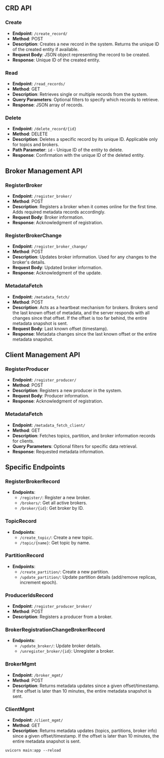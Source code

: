 ## CRD API

### Create

- **Endpoint**: `/create_record/`
- **Method**: POST
- **Description**: Creates a new record in the system. Returns the unique ID of the created entity if available.
- **Request Body**: JSON object representing the record to be created.
- **Response**: Unique ID of the created entity.

### Read

- **Endpoint**: `/read_records/`
- **Method**: GET
- **Description**: Retrieves single or multiple records from the system.
- **Query Parameters**: Optional filters to specify which records to retrieve.
- **Response**: JSON array of records.

### Delete

- **Endpoint**: `/delete_record/{id}`
- **Method**: DELETE
- **Description**: Deletes a specific record by its unique ID. Applicable only for topics and brokers.
- **Path Parameter**: `id` - Unique ID of the entity to delete.
- **Response**: Confirmation with the unique ID of the deleted entity.

## Broker Management API

### RegisterBroker

- **Endpoint**: `/register_broker/`
- **Method**: POST
- **Description**: Registers a broker when it comes online for the first time. Adds required metadata records accordingly.
- **Request Body**: Broker information.
- **Response**: Acknowledgment of registration.

### RegisterBrokerChange

- **Endpoint**: `/register_broker_change/`
- **Method**: POST
- **Description**: Updates broker information. Used for any changes to the broker's details.
- **Request Body**: Updated broker information.
- **Response**: Acknowledgment of the update.

### MetadataFetch

- **Endpoint**: `/metadata_fetch/`
- **Method**: POST
- **Description**: Acts as a heartbeat mechanism for brokers. Brokers send the last known offset of metadata, and the server responds with all changes since that offset. If the offset is too far behind, the entire metadata snapshot is sent.
- **Request Body**: Last known offset (timestamp).
- **Response**: Metadata changes since the last known offset or the entire metadata snapshot.

## Client Management API

### RegisterProducer

- **Endpoint**: `/register_producer/`
- **Method**: POST
- **Description**: Registers a new producer in the system.
- **Request Body**: Producer information.
- **Response**: Acknowledgment of registration.

### MetadataFetch

- **Endpoint**: `/metadata_fetch_client/`
- **Method**: GET
- **Description**: Fetches topics, partition, and broker information records for clients.
- **Query Parameters**: Optional filters for specific data retrieval.
- **Response**: Requested metadata information.

## Specific Endpoints

### RegisterBrokerRecord

- **Endpoints**:
  - `/register/`: Register a new broker.
  - `/brokers/`: Get all active brokers.
  - `/broker/{id}`: Get broker by ID.

### TopicRecord

- **Endpoints**:
  - `/create_topic/`: Create a new topic.
  - `/topic/{name}`: Get topic by name.

### PartitionRecord

- **Endpoints**:
  - `/create_partition/`: Create a new partition.
  - `/update_partition/`: Update partition details (add/remove replicas, increment epoch).

### ProducerIdsRecord

- **Endpoint**: `/register_producer_broker/`
- **Method**: POST
- **Description**: Registers a producer from a broker.

### BrokerRegistrationChangeBrokerRecord

- **Endpoints**:
  - `/update_broker/`: Update broker details.
  - `/unregister_broker/{id}`: Unregister a broker.

### BrokerMgmt

- **Endpoint**: `/broker_mgmt/`
- **Method**: POST
- **Description**: Returns metadata updates since a given offset/timestamp. If the offset is later than 10 minutes, the entire metadata snapshot is sent.

### ClientMgmt

- **Endpoint**: `/client_mgmt/`
- **Method**: GET
- **Description**: Returns metadata updates (topics, partitions, broker info) since a given offset/timestamp. If the offset is later than 10 minutes, the entire metadata snapshot is sent.

```
uvicorn main:app --reload
```